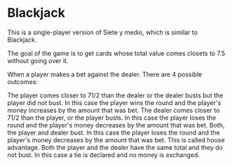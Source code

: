 # Blackjack

This is a single-player version of Siete y medio, which is similar to Blackjack.

The goal of the game is to get cards whose total value comes closets to 7.5 without going over it.

When a player makes a bet against the dealer. There are 4 possible outcomes:

The player comes closer to 71/2 than the dealer or the dealer busts but the player did not bust. In this case the player wins the round and the player's money increases by the amount that was bet. The dealer comes closer to 71/2 than the player, or the player busts. In this case the player loses the round and the player's money decreases by the amount that was bet. Both, the player and dealer bust. In this case the player loses the round and the player's money decreases by the amount that was bet. This is called house advantage. Both the player and the dealer have the same total and they do not bust. In this case a tie is declared and no money is exchanged.
